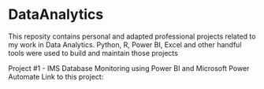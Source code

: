 # DataAnalytics
This reposity contains personal and adapted professional projects related to my work in Data Analytics. Python, R, Power BI, Excel and other handful tools were used to build and maintain those projects


Project #1 - IMS Database Monitoring using Power BI and Microsoft Power Automate
Link to this project: 
